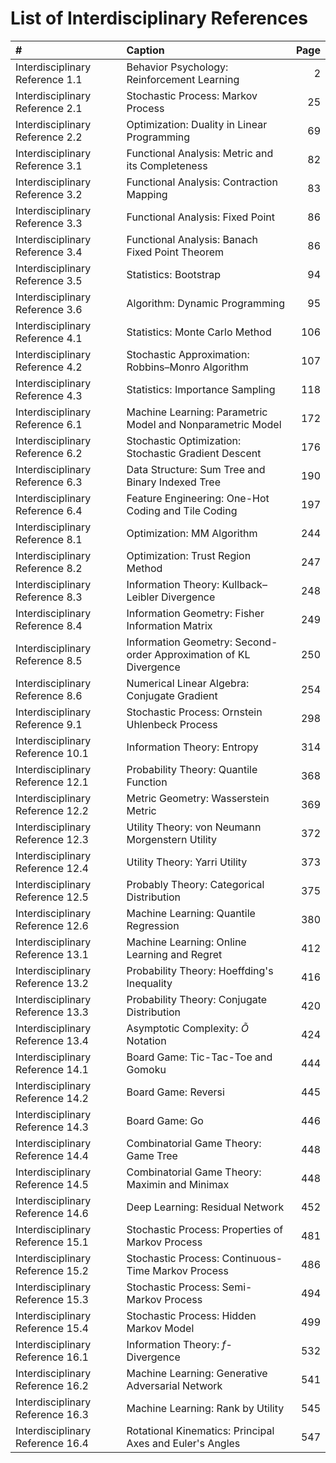 # List of Interdisciplinary References

| \# | Caption | Page |
| :--- | :--- | ---: |
| Interdisciplinary Reference 1.1 | Behavior Psychology: Reinforcement Learning | 2 |
| Interdisciplinary Reference 2.1 | Stochastic Process: Markov Process | 25 |
| Interdisciplinary Reference 2.2 | Optimization: Duality in Linear Programming | 69 |
| Interdisciplinary Reference 3.1 | Functional Analysis: Metric and its Completeness | 82 |
| Interdisciplinary Reference 3.2 | Functional Analysis: Contraction Mapping | 83 |
| Interdisciplinary Reference 3.3 | Functional Analysis: Fixed Point | 86 |
| Interdisciplinary Reference 3.4 | Functional Analysis: Banach Fixed Point Theorem | 86 |
| Interdisciplinary Reference 3.5 | Statistics: Bootstrap | 94 |
| Interdisciplinary Reference 3.6 | Algorithm: Dynamic Programming | 95 |
| Interdisciplinary Reference 4.1 | Statistics: Monte Carlo Method | 106 |
| Interdisciplinary Reference 4.2 | Stochastic Approximation: Robbins–Monro Algorithm | 107 |
| Interdisciplinary Reference 4.3 | Statistics: Importance Sampling | 118 |
| Interdisciplinary Reference 6.1 | Machine Learning: Parametric Model and Nonparametric Model | 172 |
| Interdisciplinary Reference 6.2 | Stochastic Optimization: Stochastic Gradient Descent | 176 |
| Interdisciplinary Reference 6.3 | Data Structure: Sum Tree and Binary Indexed Tree | 190 |
| Interdisciplinary Reference 6.4 | Feature Engineering: One-Hot Coding and Tile Coding | 197 |
| Interdisciplinary Reference 8.1 | Optimization: MM Algorithm | 244 |
| Interdisciplinary Reference 8.2 | Optimization: Trust Region Method | 247 |
| Interdisciplinary Reference 8.3 | Information Theory: Kullback–Leibler Divergence | 248 |
| Interdisciplinary Reference 8.4 | Information Geometry: Fisher Information Matrix | 249 |
| Interdisciplinary Reference 8.5 | Information Geometry: Second-order Approximation of KL Divergence | 250 |
| Interdisciplinary Reference 8.6 | Numerical Linear Algebra: Conjugate Gradient | 254 |
| Interdisciplinary Reference 9.1 | Stochastic Process: Ornstein Uhlenbeck Process | 298 |
| Interdisciplinary Reference 10.1 | Information Theory: Entropy | 314 |
| Interdisciplinary Reference 12.1 | Probability Theory: Quantile Function | 368 |
| Interdisciplinary Reference 12.2 | Metric Geometry: Wasserstein Metric | 369 |
| Interdisciplinary Reference 12.3 | Utility Theory: von Neumann Morgenstern Utility | 372 |
| Interdisciplinary Reference 12.4 | Utility Theory: Yarri Utility | 373 |
| Interdisciplinary Reference 12.5 | Probably Theory: Categorical Distribution | 375 |
| Interdisciplinary Reference 12.6 | Machine Learning: Quantile Regression | 380 |
| Interdisciplinary Reference 13.1 | Machine Learning: Online Learning and Regret | 412 |
| Interdisciplinary Reference 13.2 | Probability Theory: Hoeffding's Inequality | 416 |
| Interdisciplinary Reference 13.3 | Probability Theory: Conjugate Distribution | 420 |
| Interdisciplinary Reference 13.4 | Asymptotic Complexity: $\tilde {O}$ Notation | 424 |
| Interdisciplinary Reference 14.1 | Board Game: Tic-Tac-Toe and Gomoku | 444 |
| Interdisciplinary Reference 14.2 | Board Game: Reversi | 445 |
| Interdisciplinary Reference 14.3 | Board Game: Go | 446 |
| Interdisciplinary Reference 14.4 | Combinatorial Game Theory: Game Tree | 448 |
| Interdisciplinary Reference 14.5 | Combinatorial Game Theory: Maximin and Minimax | 448 |
| Interdisciplinary Reference 14.6 | Deep Learning: Residual Network | 452 |
| Interdisciplinary Reference 15.1 | Stochastic Process: Properties of Markov Process | 481 |
| Interdisciplinary Reference 15.2 | Stochastic Process: Continuous-Time Markov Process | 486 |
| Interdisciplinary Reference 15.3 | Stochastic Process: Semi-Markov Process | 494 |
| Interdisciplinary Reference 15.4 | Stochastic Process: Hidden Markov Model | 499 |
| Interdisciplinary Reference 16.1 | Information Theory: $f$-Divergence | 532 |
| Interdisciplinary Reference 16.2 | Machine Learning: Generative Adversarial Network | 541 |
| Interdisciplinary Reference 16.3 | Machine Learning: Rank by Utility | 545 |
| Interdisciplinary Reference 16.4 | Rotational Kinematics: Principal Axes and Euler's Angles | 547 |
